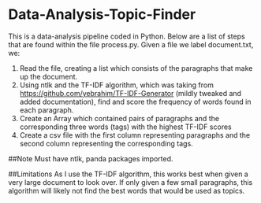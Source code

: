 # Data-Analysis-Topic-Finder

This is a data-analysis pipeline coded in Python. Below are a list of steps that are found within the file process.py. Given a file we label document.txt, we: 

1. Read the file, creating a list which consists of the paragraphs that make up the document. 
2. Using ntlk and the TF-IDF algorithm, which was taking from https://github.com/yebrahim/TF-IDF-Generator (mildly tweaked and added documentation), find and score the frequency of words found in each paragraph.
3. Create an Array which contained pairs of paragraphs and the corresponding three words (tags) with the highest TF-IDF scores 
4. Create a csv file with the first column representing paragraphs and the second column representing the corresponding tags. 

##Note
Must have ntlk, panda packages imported.

##Limitations 
As I use the TF-IDF algorithm, this works best when given a very large document to look over. If only given a few small paragraphs, this algorithm will likely not find the best words that would be used as topics. 
